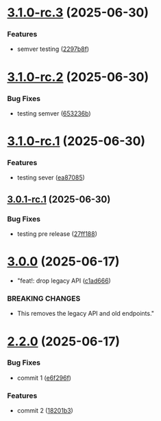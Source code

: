 # [3.1.0-rc.3](https://github.com/Rajath1303/GitHub-actions-cicd/compare/v3.1.0-rc.2...v3.1.0-rc.3) (2025-06-30)


### Features

* semver testing ([2297b8f](https://github.com/Rajath1303/GitHub-actions-cicd/commit/2297b8f69dd983a998150b61d5d1cea2c8de1ff3))

# [3.1.0-rc.2](https://github.com/Rajath1303/GitHub-actions-cicd/compare/v3.1.0-rc.1...v3.1.0-rc.2) (2025-06-30)


### Bug Fixes

* testing semver ([653236b](https://github.com/Rajath1303/GitHub-actions-cicd/commit/653236b89b05208d3eebcbd5ead03f1aad4304c4))

# [3.1.0-rc.1](https://github.com/Rajath1303/GitHub-actions-cicd/compare/v3.0.1-rc.1...v3.1.0-rc.1) (2025-06-30)


### Features

* testing sever ([ea87085](https://github.com/Rajath1303/GitHub-actions-cicd/commit/ea87085f7a14e9505e89e4ce125ca8f9509e0952))

## [3.0.1-rc.1](https://github.com/Rajath1303/GitHub-actions-cicd/compare/v3.0.0...v3.0.1-rc.1) (2025-06-30)


### Bug Fixes

* testing pre release ([27ff188](https://github.com/Rajath1303/GitHub-actions-cicd/commit/27ff1886b96b22f8732fb3e9d0686cbd1855534c))

# [3.0.0](https://github.com/Rajath1303/GitHub-actions-cicd/compare/v2.2.0...v3.0.0) (2025-06-17)


* "feat!: drop legacy API ([c1ad666](https://github.com/Rajath1303/GitHub-actions-cicd/commit/c1ad666e91ba3f6d18432c3acee758604467c735))


### BREAKING CHANGES

* This removes the legacy API and old endpoints."

# [2.2.0](https://github.com/Rajath1303/GitHub-actions-cicd/compare/v2.1.0...v2.2.0) (2025-06-17)


### Bug Fixes

* commit 1 ([e6f296f](https://github.com/Rajath1303/GitHub-actions-cicd/commit/e6f296f5daee7d7431c3877de8b878ee89f44bd0))


### Features

* commit 2 ([18201b3](https://github.com/Rajath1303/GitHub-actions-cicd/commit/18201b3eb7384d08b4c0a4f87e14538731085b70))
